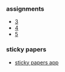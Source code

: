 ### assignments

- [3](https://swivfer49.github.io/assignment_3/index.html)
- [4](https://swivfer49.github.io/assignment_4/index.html)
- [5](https://swivfer49.github.io/assignment_5/index.html)

### sticky papers

- [sticky papers app](https://swivfer49.github.io/sticky_papers/index.html)